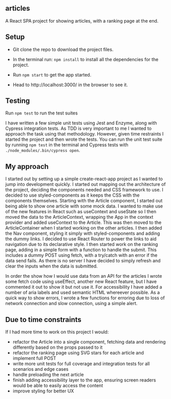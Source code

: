 ## articles

A React SPA project for showing articles, with a ranking page at the end.

## Setup

- Git clone the repo to download the project files.

- In the terminal run: `npm install` to install all the dependencies for the project.

- Run `npm start` to get the app started.

- Head to http://localhost:3000/ in the browser to see it.

## Testing

Run `npm test` to run the test suites

I have written a few simple unit tests using Jest and Enzyme, along with Cypress integration tests. As TDD is very important to me I wanted to approach the task using that methodology. However, given time restraints I started the project and then wrote the tests. You can run the unit test suite by running `npm test` in the terminal and Cypress tests with `./node_modules/.bin/cypress open`.

## My approach

I started out by setting up a simple create-react-app project as I wanted to jump into development quickly. I started out mapping out the architecture of the project, deciding the components needed and CSS framework to use. I decided to use styled-components as it keeps the CSS with the components themselves. Starting with the Article component, I started out being able to show one article with some mock data. I wanted to make use of the new features in React such as useContext and useState so I then moved the data to the ArticleContext, wrapping the App in the context provider and added useContext to the Article. This was then moved to the ArticleContainer when I started working on the other articles. I then added the Nav component, styling it simply with styled-components and adding the dummy links. I decided to use React Router to power the links to aid navigation due to its declarative style. I then started work on the ranking page, adding in a simple form with a function to handle the submit. This includes a dummy POST using fetch, with a try/catch with an error if the data send fails. As there is no server I have decided to simply refresh and clear the inputs when the data is submitted.

In order the show how I would use data from an API for the articles I wrote some fetch code using useEffect, another new React feature, but I have commented it out to show it but not use it. For accessibility I have added a number of aria labels and used semantic HTML whereever possible. As a quick way to show errors, I wrote a few functions for erroring due to loss of network connection and slow connection, using a simple alert. 

## Due to time constraints

If I had more time to work on this project I would:

- refactor the Article into a single component, fetching data and rendering differently based on the props passed to it
- refactor the ranking page using SVG stars for each article and implement full POST
- write more unit tests for full coverage and integration tests for all scenarios and edge cases
- handle preloading the next article
- finish adding accessibility layer to the app, ensuring screen readers would be able to easily access the content
- improve styling for better UX